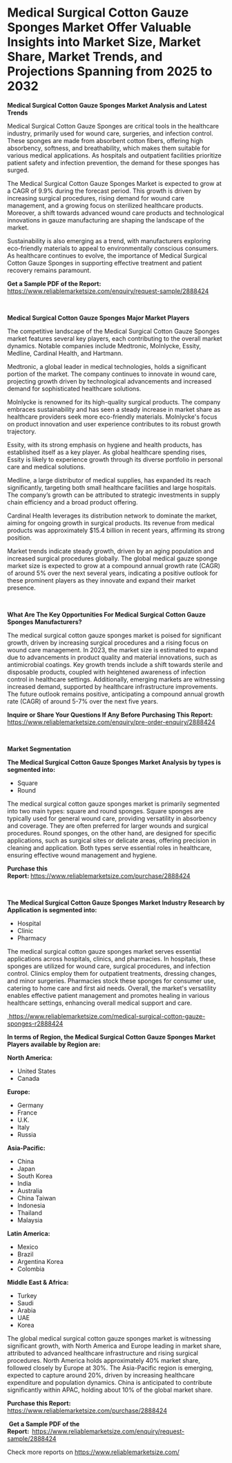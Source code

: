 <p><h1>Medical Surgical Cotton Gauze Sponges Market Offer Valuable Insights into Market Size, Market Share, Market Trends, and Projections Spanning from 2025 to 2032</h1></p><p><strong>Medical Surgical Cotton Gauze Sponges Market Analysis and Latest Trends</strong></p>
<p><p>Medical Surgical Cotton Gauze Sponges are critical tools in the healthcare industry, primarily used for wound care, surgeries, and infection control. These sponges are made from absorbent cotton fibers, offering high absorbency, softness, and breathability, which makes them suitable for various medical applications. As hospitals and outpatient facilities prioritize patient safety and infection prevention, the demand for these sponges has surged.</p><p>The Medical Surgical Cotton Gauze Sponges Market is expected to grow at a CAGR of 9.9% during the forecast period. This growth is driven by increasing surgical procedures, rising demand for wound care management, and a growing focus on sterilized healthcare products. Moreover, a shift towards advanced wound care products and technological innovations in gauze manufacturing are shaping the landscape of the market. </p><p>Sustainability is also emerging as a trend, with manufacturers exploring eco-friendly materials to appeal to environmentally conscious consumers. As healthcare continues to evolve, the importance of Medical Surgical Cotton Gauze Sponges in supporting effective treatment and patient recovery remains paramount.</p></p>
<p><strong>Get a Sample PDF of the Report:&nbsp;</strong> <a href="https://www.reliablemarketsize.com/enquiry/request-sample/2888424?utm_campaign=2628&utm_medium=2&utm_source=Github&utm_content=ia&utm_term=14032025&utm_id=medical-surgical-cotton-gauze-sponges">https://www.reliablemarketsize.com/enquiry/request-sample/2888424</a></p>
<p>&nbsp;</p>
<p><strong>Medical Surgical Cotton Gauze Sponges Major Market Players</strong></p>
<p><p>The competitive landscape of the Medical Surgical Cotton Gauze Sponges market features several key players, each contributing to the overall market dynamics. Notable companies include Medtronic, Molnlycke, Essity, Medline, Cardinal Health, and Hartmann.</p><p>Medtronic, a global leader in medical technologies, holds a significant portion of the market. The company continues to innovate in wound care, projecting growth driven by technological advancements and increased demand for sophisticated healthcare solutions.</p><p>Molnlycke is renowned for its high-quality surgical products. The company embraces sustainability and has seen a steady increase in market share as healthcare providers seek more eco-friendly materials. Molnlycke's focus on product innovation and user experience contributes to its robust growth trajectory.</p><p>Essity, with its strong emphasis on hygiene and health products, has established itself as a key player. As global healthcare spending rises, Essity is likely to experience growth through its diverse portfolio in personal care and medical solutions.</p><p>Medline, a large distributor of medical supplies, has expanded its reach significantly, targeting both small healthcare facilities and large hospitals. The company’s growth can be attributed to strategic investments in supply chain efficiency and a broad product offering.</p><p>Cardinal Health leverages its distribution network to dominate the market, aiming for ongoing growth in surgical products. Its revenue from medical products was approximately $15.4 billion in recent years, affirming its strong position.</p><p>Market trends indicate steady growth, driven by an aging population and increased surgical procedures globally. The global medical gauze sponge market size is expected to grow at a compound annual growth rate (CAGR) of around 5% over the next several years, indicating a positive outlook for these prominent players as they innovate and expand their market presence.</p></p>
<p>&nbsp;</p>
<p><strong>What Are The Key Opportunities For Medical Surgical Cotton Gauze Sponges Manufacturers?</strong></p>
<p><p>The medical surgical cotton gauze sponges market is poised for significant growth, driven by increasing surgical procedures and a rising focus on wound care management. In 2023, the market size is estimated to expand due to advancements in product quality and material innovations, such as antimicrobial coatings. Key growth trends include a shift towards sterile and disposable products, coupled with heightened awareness of infection control in healthcare settings. Additionally, emerging markets are witnessing increased demand, supported by healthcare infrastructure improvements. The future outlook remains positive, anticipating a compound annual growth rate (CAGR) of around 5-7% over the next five years.</p></p>
<p><strong>Inquire or Share Your Questions If Any Before Purchasing This Report:</strong> <a href="https://www.reliablemarketsize.com/enquiry/pre-order-enquiry/2888424?utm_campaign=2628&utm_medium=2&utm_source=Github&utm_content=ia&utm_term=14032025&utm_id=medical-surgical-cotton-gauze-sponges">https://www.reliablemarketsize.com/enquiry/pre-order-enquiry/2888424</a></p>
<p>&nbsp;</p>
<p><strong>Market Segmentation</strong></p>
<p><strong>The Medical Surgical Cotton Gauze Sponges Market Analysis by types is segmented into:</strong></p>
<p><ul><li> Square</li><li>Round </li></ul></p>
<p><p>The medical surgical cotton gauze sponges market is primarily segmented into two main types: square and round sponges. Square sponges are typically used for general wound care, providing versatility in absorbency and coverage. They are often preferred for larger wounds and surgical procedures. Round sponges, on the other hand, are designed for specific applications, such as surgical sites or delicate areas, offering precision in cleaning and application. Both types serve essential roles in healthcare, ensuring effective wound management and hygiene.</p></p>
<p><strong>Purchase this Report:&nbsp;</strong><a href="https://www.reliablemarketsize.com/purchase/2888424?utm_campaign=2628&utm_medium=2&utm_source=Github&utm_content=ia&utm_term=14032025&utm_id=medical-surgical-cotton-gauze-sponges">https://www.reliablemarketsize.com/purchase/2888424</a></p>
<p>&nbsp;</p>
<p><strong>The Medical Surgical Cotton Gauze Sponges Market Industry Research by Application is segmented into:</strong></p>
<p><ul><li> Hospital</li><li>Clinic</li><li>Pharmacy </li></ul></p>
<p><p>The medical surgical cotton gauze sponges market serves essential applications across hospitals, clinics, and pharmacies. In hospitals, these sponges are utilized for wound care, surgical procedures, and infection control. Clinics employ them for outpatient treatments, dressing changes, and minor surgeries. Pharmacies stock these sponges for consumer use, catering to home care and first aid needs. Overall, the market's versatility enables effective patient management and promotes healing in various healthcare settings, enhancing overall medical support and care.</p></p>
<p><a href="https://www.reliablemarketsize.com/medical-surgical-cotton-gauze-sponges-r2888424?utm_campaign=2628&utm_medium=2&utm_source=Github&utm_content=ia&utm_term=14032025&utm_id=medical-surgical-cotton-gauze-sponges">&nbsp;https://www.reliablemarketsize.com/medical-surgical-cotton-gauze-sponges-r2888424</a></p>
<p><strong>In terms of Region, the Medical Surgical Cotton Gauze Sponges Market Players available by Region are:</strong></p>
<p>
    <p> <strong> North America: </strong>
        <ul>
            <li>United States</li>
            <li>Canada</li>
        </ul>
        </p> 
    <p> <strong> Europe: </strong>
        <ul>
            <li>Germany</li>
            <li>France</li>
            <li>U.K.</li>
            <li>Italy</li>
            <li>Russia</li>
        </ul>
        </p> 
    <p> <strong> Asia-Pacific: </strong>
        <ul>
            <li>China</li>
            <li>Japan</li>
            <li>South Korea</li>
            <li>India</li>
            <li>Australia</li>
            <li>China Taiwan</li>
            <li>Indonesia</li>
            <li>Thailand</li>
            <li>Malaysia</li>
        </ul>
        </p> 
    <p> <strong> Latin America: </strong>
        <ul>
            <li>Mexico</li>
            <li>Brazil</li>
            <li>Argentina Korea</li>
            <li>Colombia</li>
        </ul>
        </p> 
    <p> <strong> Middle East & Africa: </strong>
        <ul>
            <li>Turkey</li>
            <li>Saudi</li>
            <li>Arabia</li>
            <li>UAE</li>
            <li>Korea</li>
        </ul>
    </p>
    </p>
<p><p>The global medical surgical cotton gauze sponges market is witnessing significant growth, with North America and Europe leading in market share, attributed to advanced healthcare infrastructure and rising surgical procedures. North America holds approximately 40% market share, followed closely by Europe at 30%. The Asia-Pacific region is emerging, expected to capture around 20%, driven by increasing healthcare expenditure and population dynamics. China is anticipated to contribute significantly within APAC, holding about 10% of the global market share.</p></p>
<p><strong>Purchase this Report: </strong><a href="https://www.reliablemarketsize.com/purchase/2888424?utm_campaign=2628&utm_medium=2&utm_source=Github&utm_content=ia&utm_term=14032025&utm_id=medical-surgical-cotton-gauze-sponges">https://www.reliablemarketsize.com/purchase/2888424</a></p>
<p>&nbsp;<strong>Get a Sample PDF of the Report:&nbsp;&nbsp;</strong><a href="https://www.reliablemarketsize.com/enquiry/request-sample/2888424?utm_campaign=2628&utm_medium=2&utm_source=Github&utm_content=ia&utm_term=14032025&utm_id=medical-surgical-cotton-gauze-sponges">https://www.reliablemarketsize.com/enquiry/request-sample/2888424</a></p>
<p><strong></strong></p>
<p>Check more reports on <a href="https://www.reliablemarketsize.com/?utm_campaign=2628&utm_medium=2&utm_source=Github&utm_content=ia&utm_term=14032025&utm_id=medical-surgical-cotton-gauze-sponges">https://www.reliablemarketsize.com/</a></p>